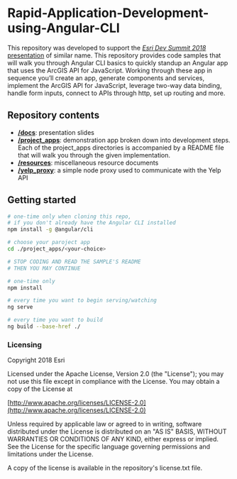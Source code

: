 # Rapid-Application-Development-using-Angular-CLI
This repository was developed to support the [*Esri Dev Summit 2018* presentation](http://www.esri.com/events/devsummit/agenda?adumkts=branding&aduc=advertising&adum=ppc&aduSF=google&utm_Source=conference&aduca=m18devsummit&aduco=ppc_brand_sitelink&adut=agenda&aducp=esri_corp_events&adupt=devsummit) of similar name. This repository provides code samples that will walk you through Angular CLI basics to quickly standup an Angular app that uses the ArcGIS API for JavaScript. Working through these app in sequence you’ll create an app, generate components and services, implement the ArcGIS API for JavaScript, leverage two-way data binding, handle form inputs, connect to APIs through http, set up routing and more.

## Repository contents
* **[/docs](https://github.com/sean-olson-e/Rapid-Application-Development-using-Angular-CLI/tree/master/docs)**: presentation slides
* **[/project_apps](https://github.com/sean-olson-e/Rapid-Application-Development-using-Angular-CLI/tree/master/project_apps)**: demonstration app broken down into development steps. Each of the project_apps directories is accompanied by a README file that will walk you through the given implementation.
* **[/resources](https://github.com/sean-olson-e/Rapid-Application-Development-using-Angular-CLI/tree/master/resources)**: miscellaneous resource documents
* **[/yelp_proxy](https://github.com/sean-olson-e/Rapid-Application-Development-using-Angular-CLI/tree/master/yelp_proxy)**: a simple node proxy used to communicate with the Yelp API

## Getting started

```bash
# one-time only when cloning this repo,
# if you don't already have the Angular CLI installed
npm install -g @angular/cli

# choose your paroject app
cd ./project_apps/<your-choice>

# STOP CODING AND READ THE SAMPLE'S README
# THEN YOU MAY CONTINUE

# one-time only
npm install

# every time you want to begin serving/watching
ng serve

# every time you want to build
ng build --base-href ./
```

### Licensing

Copyright 2018 Esri

Licensed under the Apache License, Version 2.0 (the "License"); you may not use this file except in compliance with the License. You may obtain a copy of the License at

[http://www.apache.org/licenses/LICENSE-2.0](http://www.apache.org/licenses/LICENSE-2.0)

Unless required by applicable law or agreed to in writing, software distributed under the License is distributed on an "AS IS" BASIS, WITHOUT WARRANTIES OR CONDITIONS OF ANY KIND, either express or implied. See the License for the specific language governing permissions and limitations under the License.

A copy of the license is available in the repository's license.txt file.
